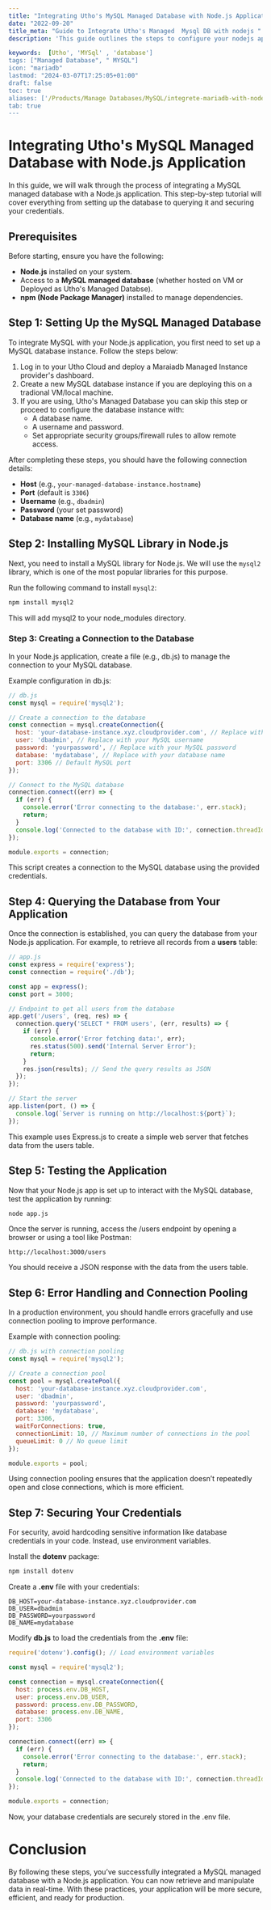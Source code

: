 ```yaml
---
title: "Integrating Utho's MySQL Managed Database with Node.js Application"
date: "2022-09-20"
title_meta: "Guide to Integrate Utho's Managed  Mysql DB with nodejs "
description: 'This guide outlines the steps to configure your nodejs application to access Utho's Managed DB instance'

keywords:  [Utho', 'MYSql' , 'database']
tags: ["Managed Database", " MYSQL"]
icon: "mariadb"
lastmod: "2024-03-07T17:25:05+01:00"
draft: false
toc: true
aliases: ['/Products/Manage Databases/MySQL/integrete-mariadb-with-nodejs']
tab: true
---
```



# Integrating Utho's MySQL Managed Database with Node.js Application

In this guide, we will walk through the process of integrating a MySQL managed database with a Node.js application. This step-by-step tutorial will cover everything from setting up the database to querying it and securing your credentials.

## Prerequisites

Before starting, ensure you have the following:

- **Node.js** installed on your system.
- Access to a **MySQL managed database** (whether hosted on VM or Deployed as Utho's Managed Databse).
- **npm (Node Package Manager)** installed to manage dependencies.

## Step 1: Setting Up the MySQL Managed Database

To integrate MySQL with your Node.js application, you first need to set up a MySQL database instance. Follow the steps below:

1. Log in to your Utho Cloud and deploy a Maraiadb Managed Instance provider's dashboard.
2. Create a new MySQL database instance if you are deploying this on a tradional VM/local machine.
3. If you are using, Utho's Managed Database you can skip this step or proceed to configure the database instance with:
   - A database name.
   - A username and password.
   - Set appropriate security groups/firewall rules to allow remote access.

After completing these steps, you should have the following connection details:
- **Host** (e.g., `your-managed-database-instance.hostname`)
- **Port** (default is `3306`)
- **Username** (e.g., `dbadmin`)
- **Password** (your set password)
- **Database name** (e.g., `mydatabase`)

## Step 2: Installing MySQL Library in Node.js

Next, you need to install a MySQL library for Node.js. We will use the `mysql2` library, which is one of the most popular libraries for this purpose.

Run the following command to install `mysql2`:

```bash
npm install mysql2
```

This will add mysql2 to your node_modules directory.

### Step 3: Creating a Connection to the Database
In your Node.js application, create a file (e.g., db.js) to manage the connection to your MySQL database.

Example configuration in db.js:

``` js
// db.js
const mysql = require('mysql2');

// Create a connection to the database
const connection = mysql.createConnection({
  host: 'your-database-instance.xyz.cloudprovider.com', // Replace with your host
  user: 'dbadmin', // Replace with your MySQL username
  password: 'yourpassword', // Replace with your MySQL password
  database: 'mydatabase', // Replace with your database name
  port: 3306 // Default MySQL port
});

// Connect to the MySQL database
connection.connect((err) => {
  if (err) {
    console.error('Error connecting to the database:', err.stack);
    return;
  }
  console.log('Connected to the database with ID:', connection.threadId);
});

module.exports = connection;

```

This script creates a connection to the MySQL database using the provided credentials.

##  Step 4: Querying the Database from Your Application
Once the connection is established, you can query the database from your Node.js application. For example, to retrieve all records from a **users** table:

```js
// app.js
const express = require('express');
const connection = require('./db');

const app = express();
const port = 3000;

// Endpoint to get all users from the database
app.get('/users', (req, res) => {
  connection.query('SELECT * FROM users', (err, results) => {
    if (err) {
      console.error('Error fetching data:', err);
      res.status(500).send('Internal Server Error');
      return;
    }
    res.json(results); // Send the query results as JSON
  });
});

// Start the server
app.listen(port, () => {
  console.log(`Server is running on http://localhost:${port}`);
});

```

This example uses Express.js to create a simple web server that fetches data from the users table.

## Step 5: Testing the Application
Now that your Node.js app is set up to interact with the MySQL database, test the application by running:

```bash
node app.js
```


Once the server is running, access the /users endpoint by opening a browser or using a tool like Postman:

```
http://localhost:3000/users
```

You should receive a JSON response with the data from the users table.

## Step 6: Error Handling and Connection Pooling
In a production environment, you should handle errors gracefully and use connection pooling to improve performance.

Example with connection pooling:

```js
// db.js with connection pooling
const mysql = require('mysql2');

// Create a connection pool
const pool = mysql.createPool({
  host: 'your-database-instance.xyz.cloudprovider.com',
  user: 'dbadmin',
  password: 'yourpassword',
  database: 'mydatabase',
  port: 3306,
  waitForConnections: true,
  connectionLimit: 10, // Maximum number of connections in the pool
  queueLimit: 0 // No queue limit
});

module.exports = pool;
```

Using connection pooling ensures that the application doesn’t repeatedly open and close connections, which is more efficient.

## Step 7: Securing Your Credentials
For security, avoid hardcoding sensitive information like database credentials in your code. Instead, use environment variables.

Install the **dotenv** package:

```bash
npm install dotenv
```

Create a **.env** file with your credentials:

```env
DB_HOST=your-database-instance.xyz.cloudprovider.com
DB_USER=dbadmin
DB_PASSWORD=yourpassword
DB_NAME=mydatabase
```

Modify **db.js** to load the credentials from the **.env** file:


```js
require('dotenv').config(); // Load environment variables

const mysql = require('mysql2');

const connection = mysql.createConnection({
  host: process.env.DB_HOST,
  user: process.env.DB_USER,
  password: process.env.DB_PASSWORD,
  database: process.env.DB_NAME,
  port: 3306
});

connection.connect((err) => {
  if (err) {
    console.error('Error connecting to the database:', err.stack);
    return;
  }
  console.log('Connected to the database with ID:', connection.threadId);
});

module.exports = connection;

```

Now, your database credentials are securely stored in the .env file.

# Conclusion
By following these steps, you’ve successfully integrated a MySQL managed database with a Node.js application. You can now retrieve and manipulate data in real-time. With these practices, your application will be more secure, efficient, and ready for production.